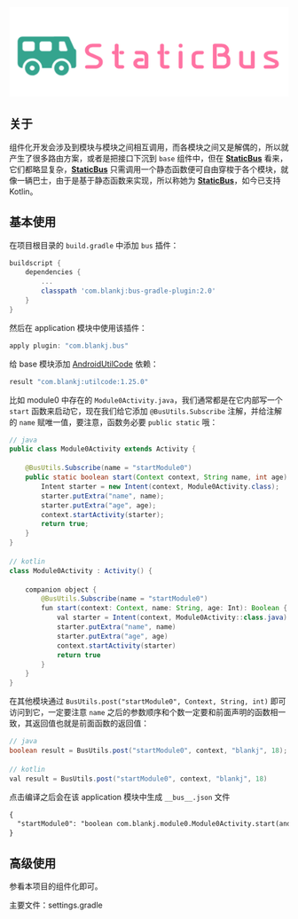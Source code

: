![logo][logo]

## 关于

组件化开发会涉及到模块与模块之间相互调用，而各模块之间又是解偶的，所以就产生了很多路由方案，或者是把接口下沉到 `base` 组件中，但在 **[StaticBus][bus]** 看来，它们都略显复杂，**[StaticBus][bus]** 只需调用一个静态函数便可自由穿梭于各个模块，就像一辆巴士，由于是基于静态函数来实现，所以称她为 **[StaticBus][bus]**，如今已支持 Kotlin。


## 基本使用

在项目根目录的 `build.gradle` 中添加 `bus` 插件：

```groovy
buildscript {
    dependencies {
        ...
        classpath 'com.blankj:bus-gradle-plugin:2.0'
    }
}
```

然后在 application 模块中使用该插件：

```groovy
apply plugin: "com.blankj.bus"
```

给 base 模块添加 [AndroidUtilCode](https://github.com/Blankj/AndroidUtilCode) 依赖：

```groovy
result "com.blankj:utilcode:1.25.0"
```

比如 module0 中存在的 `Module0Activity.java`，我们通常都是在它内部写一个 `start` 函数来启动它，现在我们给它添加 `@BusUtils.Subscribe` 注解，并给注解的 `name` 赋唯一值，要注意，函数务必要 `public static` 哦：

```java
// java
public class Module0Activity extends Activity {

    @BusUtils.Subscribe(name = "startModule0")
    public static boolean start(Context context, String name, int age) {
        Intent starter = new Intent(context, Module0Activity.class);
        starter.putExtra("name", name);
        starter.putExtra("age", age);
        context.startActivity(starter);
        return true;
    }
}

// kotlin
class Module0Activity : Activity() {

    companion object {
        @BusUtils.Subscribe(name = "startModule0")
        fun start(context: Context, name: String, age: Int): Boolean {
            val starter = Intent(context, Module0Activity::class.java)
            starter.putExtra("name", name)
            starter.putExtra("age", age)
            context.startActivity(starter)
            return true
        }
    }
}
```

在其他模块通过 `BusUtils.post("startModule0", Context, String, int)` 即可访问到它，一定要注意 `name` 之后的参数顺序和个数一定要和前面声明的函数相一致，其返回值也就是前面函数的返回值：

```java
// java
boolean result = BusUtils.post("startModule0", context, "blankj", 18);

// kotlin
val result = BusUtils.post("startModule0", context, "blankj", 18)
```

点击编译之后会在该 application 模块中生成 `__bus__.json` 文件

```txt
{
  "startModule0": "boolean com.blankj.module0.Module0Activity.start(android.content.Context,java.lang.String,int)"
}
```


## 高级使用

参看本项目的组件化即可。

主要文件：settings.gradle




[logo]: https://raw.githubusercontent.com/Blankj/AndroidUtilCode/master/art/logo_static_bus.png
[bus]: https://github.com/Blankj/AndroidUtilCode/utilcode/README-STATIC-BUS.md
